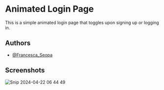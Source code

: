 
# Animated Login Page

This is a simple animated login page that toggles upon signing up or logging in.

## Authors

- [@Francesca_Seopa](https://www.github.com/charbileigh)


## Screenshots

![Snip 2024-04-22 06 44 49](https://github.com/charbileigh/Animated-Login-Page/assets/44195461/89ba7231-d8db-453d-aed8-3b684203dd44)


